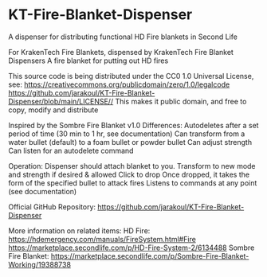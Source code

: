# KT-Fire-Blanket-Dispenser

A dispenser for distributing functional HD Fire blankets in Second Life

For KrakenTech Fire Blankets, dispensed by KrakenTech Fire Blanket Dispensers
A fire blanket for putting out HD fires

This source code is being distributed under the CC0 1.0 Universal License, see:
    <https://creativecommons.org/publicdomain/zero/1.0/legalcode>  
    <https://github.com/jarakoul/KT-Fire-Blanket-Dispenser/blob/main/LICENSE//>
This makes it public domain, and free to copy, modify and distribute

Inspired by the Sombre Fire Blanket v1.0
     Differences:
         Autodeletes after a set period of time (30 min to 1 hr, see documentation)
         Can transform from a water bullet (default) to a foam bullet or powder bullet
         Can adjust strength
         Can listen for an autodelete command

Operation:
     Dispenser should attach blanket to you.
     Transform to new mode and strength if desired & allowed
     Click to drop
     Once dropped, it takes the form of the specified bullet to attack fires
     Listens to commands at any point (see documentation)

Official GitHub Repository: <https://github.com/jarakoul/KT-Fire-Blanket-Dispenser>

More information on related items:
    HD Fire:
        <https://hdemergency.com/manuals/FireSystem.html#Fire>
        <https://marketplace.secondlife.com/p/HD-Fire-System-2/6134488>
    Sombre Fire Blanket:
        <https://marketplace.secondlife.com/p/Sombre-Fire-Blanket-Working/19388738>
